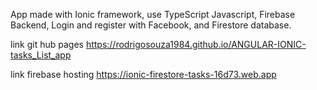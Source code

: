 App made with Ionic framework, use TypeScript  Javascript, Firebase Backend, Login and register  with Facebook, and Firestore database.

link git hub pages  https://rodrigosouza1984.github.io/ANGULAR-IONIC-tasks_List_app  

link firebase hosting  https://ionic-firestore-tasks-16d73.web.app
